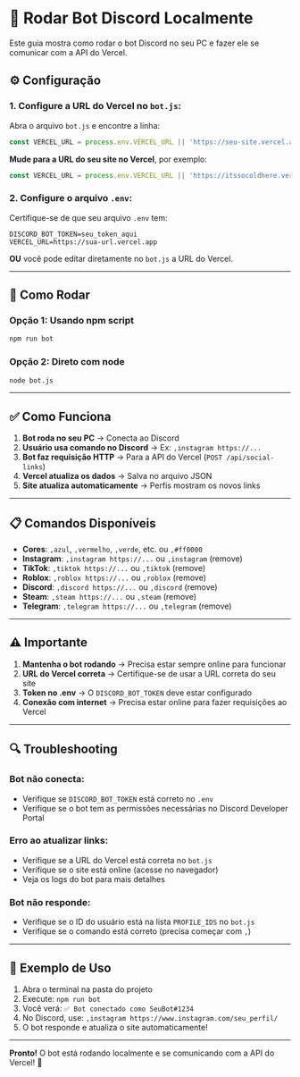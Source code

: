 # 🤖 Rodar Bot Discord Localmente

Este guia mostra como rodar o bot Discord no seu PC e fazer ele se comunicar com a API do Vercel.

## ⚙️ Configuração

### 1. Configure a URL do Vercel no `bot.js`:

Abra o arquivo `bot.js` e encontre a linha:
```javascript
const VERCEL_URL = process.env.VERCEL_URL || 'https://seu-site.vercel.app';
```

**Mude para a URL do seu site no Vercel**, por exemplo:
```javascript
const VERCEL_URL = process.env.VERCEL_URL || 'https://itssocoldhere.vercel.app';
```

### 2. Configure o arquivo `.env`:

Certifique-se de que seu arquivo `.env` tem:
```env
DISCORD_BOT_TOKEN=seu_token_aqui
VERCEL_URL=https://sua-url.vercel.app
```

**OU** você pode editar diretamente no `bot.js` a URL do Vercel.

---

## 🚀 Como Rodar

### Opção 1: Usando npm script
```bash
npm run bot
```

### Opção 2: Direto com node
```bash
node bot.js
```

---

## ✅ Como Funciona

1. **Bot roda no seu PC** → Conecta ao Discord
2. **Usuário usa comando no Discord** → Ex: `,instagram https://...`
3. **Bot faz requisição HTTP** → Para a API do Vercel (`POST /api/social-links`)
4. **Vercel atualiza os dados** → Salva no arquivo JSON
5. **Site atualiza automaticamente** → Perfis mostram os novos links

---

## 📋 Comandos Disponíveis

- **Cores**: `,azul`, `,vermelho`, `,verde`, etc. ou `,#ff0000`
- **Instagram**: `,instagram https://...` ou `,instagram` (remove)
- **TikTok**: `,tiktok https://...` ou `,tiktok` (remove)
- **Roblox**: `,roblox https://...` ou `,roblox` (remove)
- **Discord**: `,discord https://...` ou `,discord` (remove)
- **Steam**: `,steam https://...` ou `,steam` (remove)
- **Telegram**: `,telegram https://...` ou `,telegram` (remove)

---

## ⚠️ Importante

1. **Mantenha o bot rodando** → Precisa estar sempre online para funcionar
2. **URL do Vercel correta** → Certifique-se de usar a URL correta do seu site
3. **Token no .env** → O `DISCORD_BOT_TOKEN` deve estar configurado
4. **Conexão com internet** → Precisa estar online para fazer requisições ao Vercel

---

## 🔍 Troubleshooting

### Bot não conecta:
- Verifique se `DISCORD_BOT_TOKEN` está correto no `.env`
- Verifique se o bot tem as permissões necessárias no Discord Developer Portal

### Erro ao atualizar links:
- Verifique se a URL do Vercel está correta no `bot.js`
- Verifique se o site está online (acesse no navegador)
- Veja os logs do bot para mais detalhes

### Bot não responde:
- Verifique se o ID do usuário está na lista `PROFILE_IDS` no `bot.js`
- Verifique se o comando está correto (precisa começar com `,`)

---

## 📝 Exemplo de Uso

1. Abra o terminal na pasta do projeto
2. Execute: `npm run bot`
3. Você verá: `✅ Bot conectado como SeuBot#1234`
4. No Discord, use: `,instagram https://www.instagram.com/seu_perfil/`
5. O bot responde e atualiza o site automaticamente!

---

**Pronto!** O bot está rodando localmente e se comunicando com a API do Vercel! 🎉

